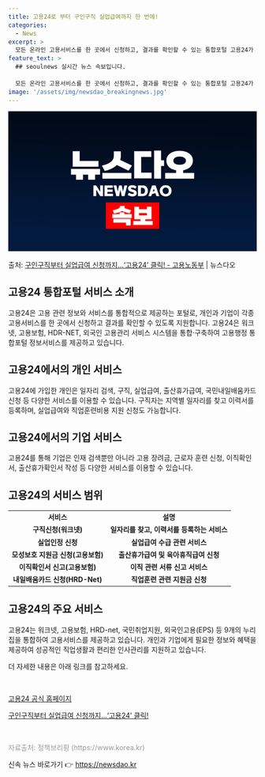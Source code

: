 ```yaml
---
title: 고용24로 부터 구인구직 실업급여까지 한 번에!
categories:
  - News
excerpt: >
  모든 온라인 고용서비스를 한 곳에서 신청하고, 결과를 확인할 수 있는 통합포털 고용24가 문을 열었다. 이 …
feature_text: >
  ## seoulnews 실시간 뉴스 속보입니다.

  모든 온라인 고용서비스를 한 곳에서 신청하고, 결과를 확인할 수 있는 통합포털 고용24가 문을 열었다. 이 …
image: '/assets/img/newsdao_breakingnews.jpg'
---
```


![뉴스다오 속보](/assets/img/newsdao_breakingnews.jpg)

<p>출처: <a href="https://newsdao.kr/3299" rel="dofollow">구인구직부터 실업급여 신청까지…‘고용24’ 클릭! - 고용노동부</a> | 뉴스다오</p>

<h2 data-ke-size="size26">고용24 통합포털 서비스 소개</h2>
<p data-ke-size="size16">고용24은 고용 관련 정보와 서비스를 통합적으로 제공하는 포털로, 개인과 기업이 각종 고용서비스를 한 곳에서 신청하고 결과를 확인할 수 있도록 지원합니다. 고용24은 워크넷, 고용보험, HDR-NET, 외국인 고용관리 서비스 시스템을 통합·구축하여 고용행정 통합포털 정보서비스를 제공하고 있습니다.</p>

<h2 data-ke-size="size26">고용24에서의 개인 서비스</h2>
<p data-ke-size="size16">고용24에 가입한 개인은 일자리 검색, 구직, 실업급여, 출산휴가급여, 국민내일배움카드 신청 등 다양한 서비스를 이용할 수 있습니다. 구직자는 지역별 일자리를 찾고 이력서를 등록하며, 실업급여와 직업훈련비용 지원 신청도 가능합니다.</p>

<h2 data-ke-size="size26">고용24에서의 기업 서비스</h2>
<p data-ke-size="size16">고용24를 통해 기업은 인재 검색뿐만 아니라 고용 장려금, 근로자 훈련 신청, 이직확인서, 출산휴가확인서 작성 등 다양한 서비스를 이용할 수 있습니다.</p>

<h2 data-ke-size="size26">고용24의 서비스 범위</h2>
<table>
	<tr>
		<td style="text-align: center; height: 17px;"><b>서비스</b></td>
		<td style="text-align: center; height: 17px;"><b>설명</b></td>
	</tr>
	<tr>
		<td style="text-align: center; height: 17px;"><b>구직신청(워크넷)</b></td>
		<td style="text-align: center; height: 17px;"><b>일자리를 찾고, 이력서를 등록하는 서비스</b></td>
	</tr>
	<tr>
		<td style="text-align: center; height: 17px;"><b>실업인정 신청</b></td>
		<td style="text-align: center; height: 17px;"><b>실업급여 수급 관련 서비스</b></td>
	</tr>
	<tr>
		<td style="text-align: center; height: 17px;"><b>모성보호 지원금 신청(고용보험)</b></td>
		<td style="text-align: center; height: 17px;"><b>출산휴가급여 및 육아휴직급여 신청</b></td>
	</tr>
	<tr>
		<td style="text-align: center; height: 17px;"><b>이직확인서 신고(고용보험)</b></td>
		<td style="text-align: center; height: 17px;"><b>이직 관련 서류 신고 서비스</b></td>
	</tr>
	<tr>
		<td style="text-align: center; height: 17px;"><b>내일배움카드 신청(HRD-Net)</b></td>
		<td style="text-align: center; height: 17px;"><b>직업훈련 관련 지원금 신청</b></td>
	</tr>
</table>

<h2 data-ke-size="size26">고용24의 주요 서비스</h2>
<p data-ke-size="size16">고용24는 워크넷, 고용보험, HRD-net, 국민취업지원, 외국인고용(EPS) 등 9개의 누리집을 통합하여 고용서비스를 제공하고 있습니다. 개인과 기업에게 필요한 정보와 혜택을 제공하여 성공적인 직업생활과 편리한 인사관리를 지원하고 있습니다.</p>

<p data-ke-size="size16">더 자세한 내용은 아래 링크를 참고하세요.</p>
<p data-ke-size="size16">&nbsp;</p>
<p data-ke-size="size16"><a href="https://www.work24.go.kr">고용24 공식 홈페이지</a></p>
<p data-ke-size="size16"><a href="https://newsdao.kr/3299">구인구직부터 실업급여 신청까지…‘고용24’ 클릭!</a></p>
<p data-ke-size="size16">&nbsp;</p>
<p data-ke-size="size16"><span style="color: #999999;">자료출처: 정책브리핑 (https://www.korea.kr)</span></p> 

신속 뉴스 바로가기 👉 <a href="https://newsdao.kr" rel="dofollow">https://newsdao.kr</a>



